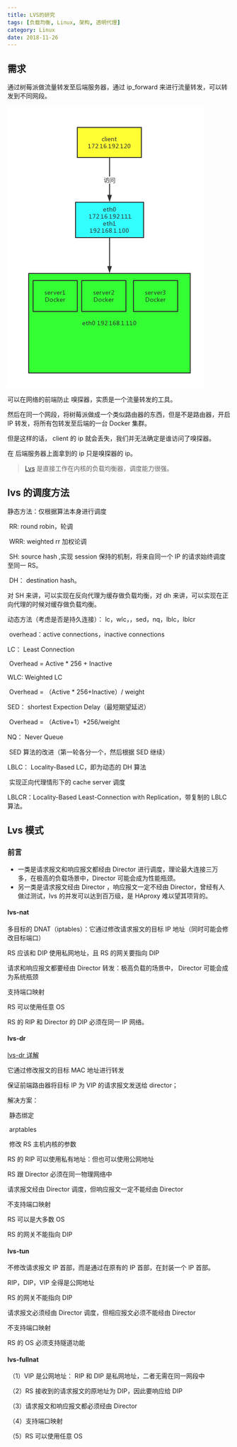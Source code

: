 ```yaml
---
title: LVS的研究
tags: [负载均衡, Linux, 架构, 透明代理]
category: Linux
date: 2018-11-26
---
```


## 需求

通过树莓派做流量转发至后端服务器，通过 ip_forward 来进行流量转发，可以转发到不同网段。

![image-20181127113006330](../images/image-20181127113006330-3289406.png)

可以在网络的前端防止 嗅探器，实质是一个流量转发的工具。

然后在同一个网段，将树莓派做成一个类似路由器的东西，但是不是路由器，开启 IP 转发，将所有包转发至后端的一台 Docker 集群。

但是这样的话， client 的 ip 就会丢失，我们并无法确定是谁访问了嗅探器。

在 后端服务器上面拿到的 ip 只是嗅探器的 ip。

> [Lvs](https://en.wikipedia.org/wiki/Linux_Virtual_Server) 是直接工作在内核的负载均衡器，调度能力很强。



## lvs 的调度方法

静态方法：仅根据算法本身进行调度

​	RR: round robin，轮调

​	WRR: weighted rr 加权论调

​	SH: source hash ,实现 session 保持的机制，将来自同一个 IP 的请求始终调度至同一 RS。

​	DH： destination hash。

对 SH 来讲，可以实现在反向代理为缓存做负载均衡，对 dh 来讲，可以实现在正向代理的时候对缓存做负载均衡。

动态方法（考虑是否是持久连接）： lc，wlc，，sed，nq，lblc，lblcr

​	overhead：active connections，inactive connections

LC： Least Connection

​	Overhead = Active * 256 + Inactive

WLC:  Weighted LC

​	Overhead = （Active * 256+Inactive）/ weight

SED： shortest Expection Delay（最短期望延迟）

​	Overhead = （Active+1）*256/weight

NQ： Never Queue

​	SED 算法的改进（第一轮各分一个，然后根据 SED 继续）

LBLC： Locality-Based LC，即为动态的 DH 算法

​	实现正向代理情形下的 cache server 调度

LBLCR：Locality-Based Least-Connection with Replication，带复制的 LBLC 算法。



## Lvs 模式

### 前言

* 一类是请求报文和响应报文都经由 Director 进行调度，理论最大连接三万多，在极高的负载场景中，Director 可能会成为性能瓶颈。
* 另一类是请求报文经由 Director ，响应报文一定不经由 Director，曾经有人做过测试，lvs 的并发可以达到百万级，是 HAproxy 难以望其项背的。



#### lvs-nat

多目标的 DNAT（iptables）：它通过修改请求报文的目标 IP 地址（同时可能会修改目标端口）

RS 应该和 DIP 使用私网地址，且 RS 的网关要指向 DIP 

请求和响应报文都要经由 Director 转发：极高负载的场景中， Director 可能会成为系统瓶颈

支持端口映射

RS 可以使用任意 OS

RS 的 RIP 和 Director 的 DIP 必须在同一 IP 网络。

#### lvs-dr

[lvs-dr 详解](https://blog.csdn.net/brad_chen/article/details/47807281)

它通过修改报文的目标 MAC 地址进行转发

保证前端路由器将目标 IP 为 VIP 的请求报文发送给 director；

解决方案：

​	静态绑定

​	arptables

​	修改 RS 主机内核的参数

RS 的 RIP 可以使用私有地址：但也可以使用公网地址

RS 跟 Director 必须在同一物理网络中

请求报文经由 Director 调度，但响应报文一定不能经由 Director

不支持端口映射

RS 可以是大多数 OS

RS 的网关不能指向 DIP

#### lvs-tun

不修改请求报文 IP 首部，而是通过在原有的 IP 首部，在封装一个 IP 首部。

RIP，DIP，VIP 全得是公网地址

RS 的网关不能指向 DIP

请求报文必须经由 Director 调度，但相应报文必须不能经由 Director

不支持端口映射

RS 的 OS 必须支持隧道功能

#### lvs-fullnat

​	（1）VIP 是公网地址： RIP 和 DIP 是私网地址，二者无需在同一网段中

​	（2）RS 接收到的请求报文的原地址为 DIP，因此要响应给 DIP

​	（3）请求报文和响应报文都必须经由 Director

​	（4）支持端口映射

​	（5）RS 可以使用任意 OS





